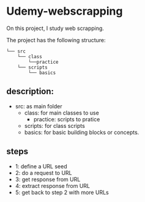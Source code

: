 # Udemy-webscrapping

On this project, I study web scrapping.

The project has the following structure: 

    └── src
        └── class
            └──practice
        └── scripts
            └── basics

## description: 
- src: as main folder
    - class: for main classes to use
        - practice: scripts to pratice 
    - scripts: for class scripts
    - basics: for basic building blocks or concepts.

## steps

- 1: define a URL seed
- 2: do a request to URL
- 3: get response from URL 
- 4: extract response from URL
- 5: get back to step 2 with more URLs

